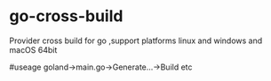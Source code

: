 # go-cross-build
Provider cross build for go ,support platforms linux and windows and macOS 64bit

#useage
goland->main.go->Generate...->Build etc
